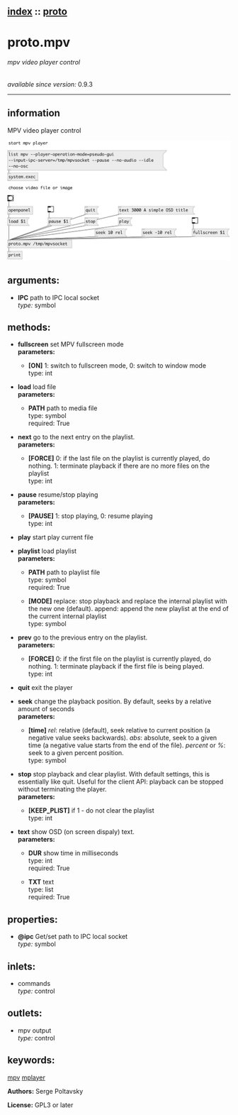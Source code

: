 [index](index.html) :: [proto](category_proto.html)
---

# proto.mpv

###### mpv video player control

*available since version:* 0.9.3

---


## information
MPV video player control


[![example](../examples/img/proto.mpv.jpg)](../examples/pd/proto.mpv.pd)



## arguments:

* **IPC**
path to IPC local socket<br>
_type:_ symbol<br>



## methods:

* **fullscreen**
set MPV fullscreen mode<br>
  __parameters:__
  - **[ON]** 1: switch to fullscreen mode, 0: switch to window mode<br>
    type: int <br>

* **load**
load file<br>
  __parameters:__
  - **PATH** path to media file<br>
    type: symbol <br>
    required: True <br>

* **next**
go to the next entry on the playlist.<br>
  __parameters:__
  - **[FORCE]** 0: if the last file on the playlist is currently played, do nothing. 1: terminate playback if there are no more files on the playlist<br>
    type: int <br>

* **pause**
resume/stop playing<br>
  __parameters:__
  - **[PAUSE]** 1: stop playing, 0: resume playing<br>
    type: int <br>

* **play**
start play current file<br>

* **playlist**
load playlist<br>
  __parameters:__
  - **PATH** path to playlist file<br>
    type: symbol <br>
    required: True <br>

  - **[MODE]** replace: stop playback and replace the internal playlist with the new one (default). append: append the new playlist at the end of the current internal playlist<br>
    type: symbol <br>

* **prev**
go to the previous entry on the playlist.<br>
  __parameters:__
  - **[FORCE]** 0: if the first file on the playlist is currently played, do nothing. 1: terminate playback if the first file is being played.<br>
    type: int <br>

* **quit**
exit the player<br>

* **seek**
change the playback position. By default, seeks by a relative amount of seconds<br>
  __parameters:__
  - **[time]** *rel*: relative (default), seek relative to current position (a negative value seeks backwards). *abs*: absolute, seek to a given time (a negative value starts from the end of the file). *percent* or *%*: seek to a given percent position.<br>
    type: symbol <br>

* **stop**
stop playback and clear playlist. With default settings, this is essentially
like quit. Useful for the client API: playback can be stopped without
terminating the player.<br>
  __parameters:__
  - **[KEEP_PLIST]** if 1 - do not clear the playlist<br>
    type: int <br>

* **text**
show OSD (on screen dispaly) text.<br>
  __parameters:__
  - **DUR** show time in milliseconds<br>
    type: int <br>
    required: True <br>

  - **TXT** text<br>
    type: list <br>
    required: True <br>




## properties:

* **@ipc** 
Get/set path to IPC local socket<br>
_type:_ symbol<br>



## inlets:

* commands<br>
_type:_ control



## outlets:

* mpv output<br>
_type:_ control



## keywords:

[mpv](keywords/mpv.html)
[mplayer](keywords/mplayer.html)






**Authors:** Serge Poltavsky




**License:** GPL3 or later





